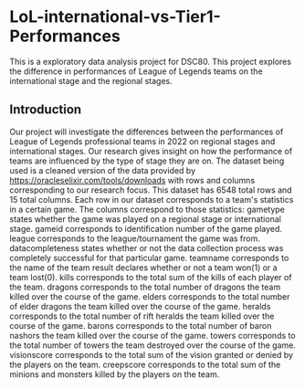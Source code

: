 # LoL-international-vs-Tier1-Performances
This is a exploratory data analysis project for DSC80. This project explores the difference in performances of League of Legends teams on the international stage and the regional stages.

## Introduction
Our project will investigate the differences between the performances of League of Legends professional teams in 2022 on regional stages and international stages. Our research gives insight on how the performance of teams are influenced by the type of stage they are on. The dataset being used is a cleaned version of the data provided by https://oracleselixir.com/tools/downloads with rows and columns corresponding to our research focus. This dataset has 6548 total rows and 15 total columns. Each row in our dataset corresponds to a team's statistics in a certain game. 
The columns correspond to those statistics:
gametype states whether the game was played on a regional stage or international stage. 
gameid corresponds to identification number of the game played.
league corresponds to the league/tournament the game was from.
datacompleteness states whether or not the data collection process was completely successful for that particular game.
teamname corresponds to the name of the team
result declares whether or not a team won(1) or a team lost(0).
kills corresponds to the total sum of the kills of each player of the team. 
dragons corresponds to the total number of dragons the team killed over the course of the game.
elders corresponds to the total number of elder dragons the team killed over the course of the game.
heralds corresponds to the total number of rift heralds the team killed over the course of the game.
barons corresponds to the total number of baron nashors the team killed over the course of the game.
towers corresponds to the total number of towers the team destroyed over the course of the game.
visionscore corresponds to the total sum of the vision granted or denied by the players on the team. 
creepscore corresponds to the total sum of the minions and monsters killed by the players on the team.
